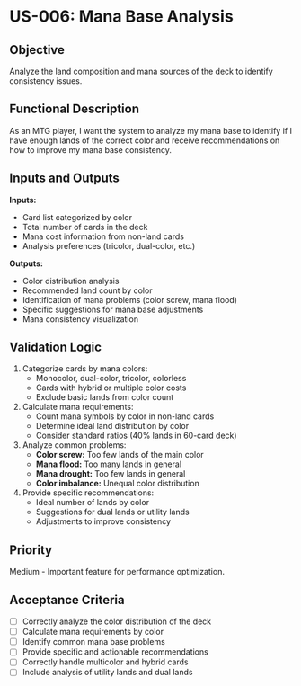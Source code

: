 # US-006: Mana Base Analysis

## Objective
Analyze the land composition and mana sources of the deck to identify consistency issues.

## Functional Description
As an MTG player, I want the system to analyze my mana base to identify if I have enough lands of the correct color and receive recommendations on how to improve my mana base consistency.

## Inputs and Outputs

**Inputs:**
- Card list categorized by color
- Total number of cards in the deck
- Mana cost information from non-land cards
- Analysis preferences (tricolor, dual-color, etc.)

**Outputs:**
- Color distribution analysis
- Recommended land count by color
- Identification of mana problems (color screw, mana flood)
- Specific suggestions for mana base adjustments
- Mana consistency visualization

## Validation Logic
1. Categorize cards by mana colors:
   - Monocolor, dual-color, tricolor, colorless
   - Cards with hybrid or multiple color costs
   - Exclude basic lands from color count
2. Calculate mana requirements:
   - Count mana symbols by color in non-land cards
   - Determine ideal land distribution by color
   - Consider standard ratios (40% lands in 60-card deck)
3. Analyze common problems:
   - **Color screw:** Too few lands of the main color
   - **Mana flood:** Too many lands in general
   - **Mana drought:** Too few lands in general
   - **Color imbalance:** Unequal color distribution
4. Provide specific recommendations:
   - Ideal number of lands by color
   - Suggestions for dual lands or utility lands
   - Adjustments to improve consistency

## Priority
Medium - Important feature for performance optimization.

## Acceptance Criteria
- [ ] Correctly analyze the color distribution of the deck
- [ ] Calculate mana requirements by color
- [ ] Identify common mana base problems
- [ ] Provide specific and actionable recommendations
- [ ] Correctly handle multicolor and hybrid cards
- [ ] Include analysis of utility lands and dual lands
